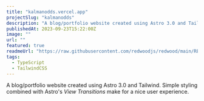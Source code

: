 ```yaml
---
title: "kalmanodds.vercel.app"
projectSlug: "kalmanodds"
description: "A blog/portfolio website created using Astro 3.0 and Tailwind."
publishedAt: 2023-09-23T15:22:00Z
image: ""
url: ""
featured: true
readmeUrl: "https://raw.githubusercontent.com/redwoodjs/redwood/main/README.md"
tags:
  - TypeScript
  - TailwindCSS
---
```

A blog/portfolio website created using Astro 3.0 and Tailwind.
Simple styling combined with Astro's *View Transitions* make for a nice user experience.